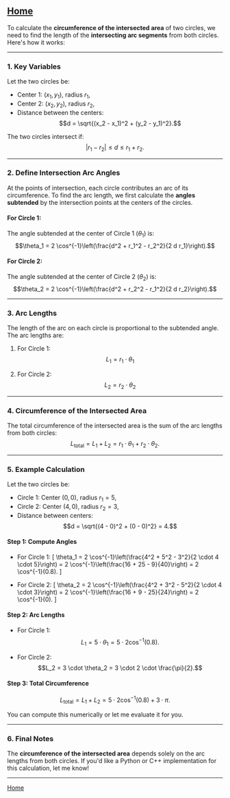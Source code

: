 [Home](https://t2m.io/VwvDcuw)
---

To calculate the **circumference of the intersected area** of two circles, we need to find the length of the **intersecting arc segments** from both circles. Here's how it works:

---

### **1. Key Variables**
Let the two circles be:
- Center 1: $(x_1, y_1)$, radius $r_1$,
- Center 2: $(x_2, y_2)$, radius $r_2$,
- Distance between the centers:
  $$d = \sqrt{(x_2 - x_1)^2 + (y_2 - y_1)^2}.$$

The two circles intersect if:
$$|r_1 - r_2| \leq d \leq r_1 + r_2.$$

---

### **2. Define Intersection Arc Angles**
At the points of intersection, each circle contributes an arc of its circumference. To find the arc length, we first calculate the **angles subtended** by the intersection points at the centers of the circles.

#### For Circle 1:
The angle subtended at the center of Circle 1 ($\theta_1$) is:
$$\theta_1 = 2 \cos^{-1}\left(\frac{d^2 + r_1^2 - r_2^2}{2 d r_1}\right).$$

#### For Circle 2:
The angle subtended at the center of Circle 2 ($\theta_2$) is:
$$\theta_2 = 2 \cos^{-1}\left(\frac{d^2 + r_2^2 - r_1^2}{2 d r_2}\right).$$

---

### **3. Arc Lengths**
The length of the arc on each circle is proportional to the subtended angle. The arc lengths are:
1. For Circle 1:
   $$L_1 = r_1 \cdot \theta_1$$

2. For Circle 2:
   $$L_2 = r_2 \cdot \theta_2$$

---

### **4. Circumference of the Intersected Area**
The total circumference of the intersected area is the sum of the arc lengths from both circles:
$$L_{\text{total}} = L_1 + L_2 = r_1 \cdot \theta_1 + r_2 \cdot \theta_2.$$

---

### **5. Example Calculation**
Let the two circles be:
- Circle 1: Center $(0, 0)$, radius $r_1 = 5$,
- Circle 2: Center $(4, 0)$, radius $r_2 = 3$,
- Distance between centers:
  $$d = \sqrt{(4 - 0)^2 + (0 - 0)^2} = 4.$$

#### Step 1: Compute Angles
- For Circle 1:
  \[
  \theta_1 = 2 \cos^{-1}\left(\frac{4^2 + 5^2 - 3^2}{2 \cdot 4 \cdot 5}\right)
  = 2 \cos^{-1}\left(\frac{16 + 25 - 9}{40}\right)
  = 2 \cos^{-1}(0.8).
  \]

- For Circle 2:
  \[
  \theta_2 = 2 \cos^{-1}\left(\frac{4^2 + 3^2 - 5^2}{2 \cdot 4 \cdot 3}\right)
  = 2 \cos^{-1}\left(\frac{16 + 9 - 25}{24}\right)
  = 2 \cos^{-1}(0).
  \]

#### Step 2: Arc Lengths
- For Circle 1:
  $$L_1 = 5 \cdot \theta_1 = 5 \cdot 2 \cos^{-1}(0.8).$$

- For Circle 2:
  $$L_2 = 3 \cdot \theta_2 = 3 \cdot 2 \cdot \frac{\pi}{2}.$$

#### Step 3: Total Circumference
$$L_{\text{total}} = L_1 + L_2 = 5 \cdot 2 \cos^{-1}(0.8) + 3 \cdot \pi.$$

You can compute this numerically or let me evaluate it for you.

---

### **6. Final Notes**
The **circumference of the intersected area** depends solely on the arc lengths from both circles. If you'd like a Python or C++ implementation for this calculation, let me know!


---

[Home](https://t2m.io/VwvDcuw)
